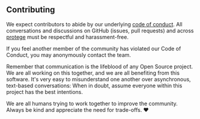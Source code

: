 ## Contributing

We expect contributors to abide by our underlying [code of conduct](CODE_OF_CONDUCT.md). All conversations and
discussions on GitHub (issues, pull requests) and across [protege](https://protege.dev/) must be respectful and harassment-free.

If you feel another member of the community has violated our Code of Conduct,
you may anonymously contact the team.

Remember that communication is the lifeblood of any Open Source project. We are all working on this together, and we are all benefiting from this software. It's
very easy to misunderstand one another over asynchronous, text-based conversations: When in doubt, assume everyone within this project has the best
intentions.

We are all humans trying to work together to improve the community. Always be kind and appreciate the need for trade-offs. ❤️
